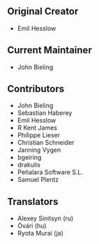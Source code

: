 ## Original Creator
* Emil Hesslow

## Current Maintainer
* John Bieling

## Contributors
* John Bieling
* Sebastian Haberey
* Emil Hesslow
* R Kent James
* Philippe Lieser
* Christian Schneider
* Janning Vygen
* bgeiring
* drakulis
* Peñalara Software S.L.
* Samuel Plentz

## Translators
* Alexey Sinitsyn (ru)
* Óvári (hu)
* Ryota Murai (ja)